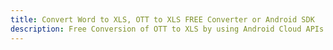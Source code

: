 ---title: Convert Word to XLS, OTT to XLS FREE Converter or Android SDKdescription: Free Conversion of OTT to XLS by using Android Cloud APIs & SDKs. Also Create, Edit & Render Microsoft Word & OpenOffice documents in the Cloud.---